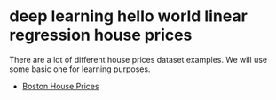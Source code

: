# deep learning hello world linear regression house prices

There are a lot of different house prices dataset examples.
We will use some basic one for learning purposes.


- [Boston House Prices](../notebooks/hello-world-linear-boston-house-prices.ipynb)


